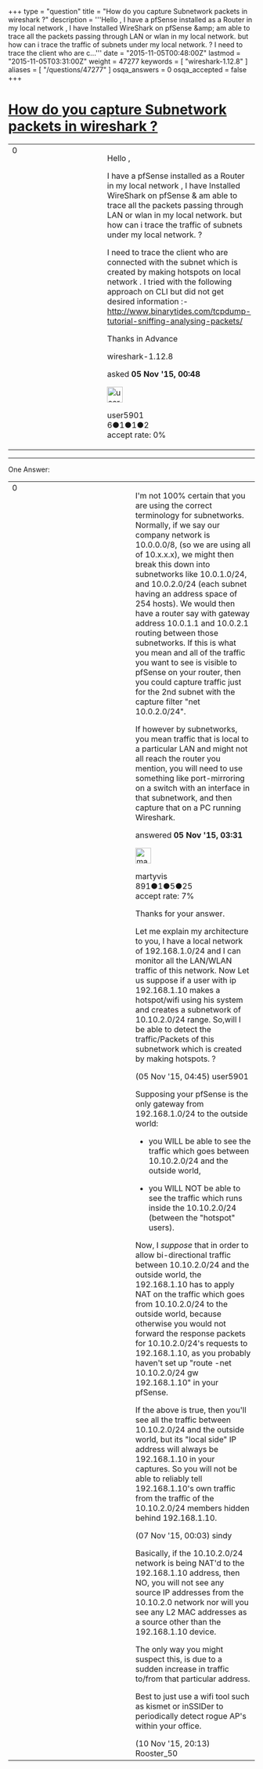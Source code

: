 +++
type = "question"
title = "How do you capture Subnetwork packets in wireshark ?"
description = '''Hello , I have a pfSense installed as a Router in my local network , I have Installed WireShark on pfSense &amp;amp; am able to trace all the packets passing through LAN or wlan in my local network. but how can i trace the traffic of subnets under my local network. ? I need to trace the client who are c...'''
date = "2015-11-05T00:48:00Z"
lastmod = "2015-11-05T03:31:00Z"
weight = 47277
keywords = [ "wireshark-1.12.8" ]
aliases = [ "/questions/47277" ]
osqa_answers = 0
osqa_accepted = false
+++

<div class="headNormal">

# [How do you capture Subnetwork packets in wireshark ?](/questions/47277/how-do-you-capture-subnetwork-packets-in-wireshark)

</div>

<div id="main-body">

<div id="askform">

<table id="question-table" style="width:100%;"><colgroup><col style="width: 50%" /><col style="width: 50%" /></colgroup><tbody><tr class="odd"><td style="width: 30px; vertical-align: top"><div class="vote-buttons"><div id="post-47277-score" class="post-score" title="current number of votes">0</div><div id="favorite-count" class="favorite-count"></div></div></td><td><div id="item-right"><div class="question-body"><p>Hello ,</p><p>I have a pfSense installed as a Router in my local network , I have Installed WireShark on pfSense &amp; am able to trace all the packets passing through LAN or wlan in my local network. but how can i trace the traffic of subnets under my local network. ?</p><p>I need to trace the client who are connected with the subnet which is created by making hotspots on local network . I tried with the following approach on CLI but did not get desired information :- <a href="http://www.binarytides.com/tcpdump-tutorial-sniffing-analysing-packets/">http://www.binarytides.com/tcpdump-tutorial-sniffing-analysing-packets/</a></p><p>Thanks in Advance</p></div><div id="question-tags" class="tags-container tags">wireshark-1.12.8</div><div id="question-controls" class="post-controls"></div><div class="post-update-info-container"><div class="post-update-info post-update-info-user"><p>asked <strong>05 Nov '15, 00:48</strong></p><img src="https://secure.gravatar.com/avatar/95b8ef56b38cb48d36b04d1dc548a328?s=32&amp;d=identicon&amp;r=g" class="gravatar" width="32" height="32" alt="user5901&#39;s gravatar image" /><p>user5901<br />
<span class="score" title="6 reputation points">6</span><span title="1 badges"><span class="badge1">●</span><span class="badgecount">1</span></span><span title="1 badges"><span class="silver">●</span><span class="badgecount">1</span></span><span title="2 badges"><span class="bronze">●</span><span class="badgecount">2</span></span><br />
<span class="accept_rate" title="Rate of the user&#39;s accepted answers">accept rate:</span> <span title="user5901 has no accepted answers">0%</span></p></div></div><div id="comments-container-47277" class="comments-container"></div><div id="comment-tools-47277" class="comment-tools"></div><div class="clear"></div><div id="comment-47277-form-container" class="comment-form-container"></div><div class="clear"></div></div></td></tr></tbody></table>

------------------------------------------------------------------------

<div class="tabBar">

<span id="sort-top"></span>

<div class="headQuestions">

One Answer:

</div>

</div>

<span id="47282"></span>

<div id="answer-container-47282" class="answer">

<table style="width:100%;"><colgroup><col style="width: 50%" /><col style="width: 50%" /></colgroup><tbody><tr class="odd"><td style="width: 30px; vertical-align: top"><div class="vote-buttons"><div id="post-47282-score" class="post-score" title="current number of votes">0</div></div></td><td><div class="item-right"><div class="answer-body"><p>I'm not 100% certain that you are using the correct terminology for subnetworks. Normally, if we say our company network is 10.0.0.0/8, (so we are using all of 10.x.x.x), we might then break this down into subnetworks like 10.0.1.0/24, and 10.0.2.0/24 (each subnet having an address space of 254 hosts). We would then have a router say with gateway address 10.0.1.1 and 10.0.2.1 routing between those subnetworks. If this is what you mean and all of the traffic you want to see is visible to pfSense on your router, then you could capture traffic just for the 2nd subnet with the capture filter "net 10.0.2.0/24".</p><p>If however by subnetworks, you mean traffic that is local to a particular LAN and might not all reach the router you mention, you will need to use something like port-mirroring on a switch with an interface in that subnetwork, and then capture that on a PC running Wireshark.</p></div><div class="answer-controls post-controls"></div><div class="post-update-info-container"><div class="post-update-info post-update-info-user"><p>answered <strong>05 Nov '15, 03:31</strong></p><img src="https://secure.gravatar.com/avatar/57fbbe2a1e14ccc2a681a28886e5a484?s=32&amp;d=identicon&amp;r=g" class="gravatar" width="32" height="32" alt="martyvis&#39;s gravatar image" /><p>martyvis<br />
<span class="score" title="891 reputation points">891</span><span title="1 badges"><span class="badge1">●</span><span class="badgecount">1</span></span><span title="5 badges"><span class="silver">●</span><span class="badgecount">5</span></span><span title="25 badges"><span class="bronze">●</span><span class="badgecount">25</span></span><br />
<span class="accept_rate" title="Rate of the user&#39;s accepted answers">accept rate:</span> <span title="martyvis has 5 accepted answers">7%</span></p></div></div><div id="comments-container-47282" class="comments-container"><span id="47290"></span><div id="comment-47290" class="comment"><div id="post-47290-score" class="comment-score"></div><div class="comment-text"><p>Thanks for your answer.</p><p>Let me explain my architecture to you, I have a local network of 192.168.1.0/24 and I can monitor all the LAN/WLAN traffic of this network. Now Let us suppose if a user with ip 192.168.1.10 makes a hotspot/wifi using his system and creates a subnetwork of 10.10.2.0/24 range. So,will I be able to detect the traffic/Packets of this subnetwork which is created by making hotspots. ?</p></div><div id="comment-47290-info" class="comment-info"><span class="comment-age">(05 Nov '15, 04:45)</span> user5901</div></div><span id="47356"></span><div id="comment-47356" class="comment"><div id="post-47356-score" class="comment-score"></div><div class="comment-text"><p>Supposing your pfSense is the only gateway from 192.168.1.0/24 to the outside world:</p><ul><li><p>you WILL be able to see the traffic which goes between 10.10.2.0/24 and the outside world,</p></li><li><p>you WILL NOT be able to see the traffic which runs inside the 10.10.2.0/24 (between the "hotspot" users).</p></li></ul><p>Now, I <em>suppose</em> that in order to allow bi-directional traffic between 10.10.2.0/24 and the outside world, the 192.168.1.10 has to apply NAT on the traffic which goes from 10.10.2.0/24 to the outside world, because otherwise you would not forward the response packets for 10.10.2.0/24's requests to 192.168.1.10, as you probably haven't set up "route -net 10.10.2.0/24 gw 192.168.1.10" in your pfSense.</p><p>If the above is true, then you'll see all the traffic between 10.10.2.0/24 and the outside world, but its "local side" IP address will always be 192.168.1.10 in your captures. So you will not be able to reliably tell 192.168.1.10's own traffic from the traffic of the 10.10.2.0/24 members hidden behind 192.168.1.10.</p></div><div id="comment-47356-info" class="comment-info"><span class="comment-age">(07 Nov '15, 00:03)</span> sindy</div></div><span id="47502"></span><div id="comment-47502" class="comment"><div id="post-47502-score" class="comment-score"></div><div class="comment-text"><p>Basically, if the 10.10.2.0/24 network is being NAT'd to the 192.168.1.10 address, then NO, you will not see any source IP addresses from the 10.10.2.0 network nor will you see any L2 MAC addresses as a source other than the 192.168.1.10 device.</p><p>The only way you might suspect this, is due to a sudden increase in traffic to/from that particular address.</p><p>Best to just use a wifi tool such as kismet or inSSIDer to periodically detect rogue AP's within your office.</p></div><div id="comment-47502-info" class="comment-info"><span class="comment-age">(10 Nov '15, 20:13)</span> Rooster_50</div></div></div><div id="comment-tools-47282" class="comment-tools"></div><div class="clear"></div><div id="comment-47282-form-container" class="comment-form-container"></div><div class="clear"></div></div></td></tr></tbody></table>

</div>

<div class="paginator-container-left">

</div>

</div>

</div>

